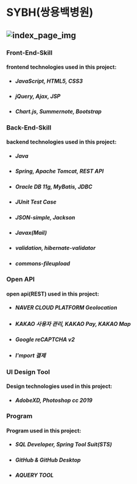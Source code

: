 # SYBH(쌍용백병원)
![index_page_img](https://user-images.githubusercontent.com/48780833/65881701-c175c600-e3ce-11e9-9dd5-cd16410c0da2.JPG)
---
### Front-End-Skill
#### frontend technologies used in this project:
- ##### JavaScript, HTML5, CSS3
- ##### jQuery, Ajax, JSP
- ##### Chart.js, Summernote, Bootstrap

### Back-End-Skill
#### backend technologies used in this project:
- ##### Java
- ##### Spring, Apache Tomcat, REST API
- ##### Oracle DB 11g, MyBatis, JDBC
- ##### JUnit Test Case
- ##### JSON-simple, Jackson
- ##### Javax(Mail)
- ##### validation, hibernate-validator
- ##### commons-fileupload

### Open API
#### open api(REST) used in this project:
- ##### NAVER CLOUD PLATFORM Geolocation
- ##### KAKAO 사용자 관리, KAKAO Pay, KAKAO Map
- ##### Google reCAPTCHA v2
- ##### I'mport 결제

### UI Design Tool
#### Design technologies used in this project:
- ##### AdobeXD, Photoshop cc 2019

### Program
#### Program used in this project:
- ##### SQL Developer, Spring Tool Suit(STS)
- ##### GitHub & GitHub Desktop
- ##### AQUERY TOOL
